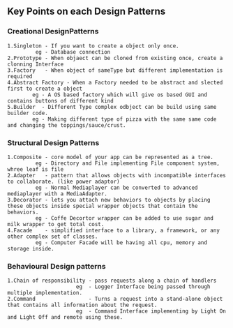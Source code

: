 ## Key Points on each Design Patterns

### Creational DesignPatterns

    1.Singleton - If you want to create a object only once.
             eg - Database connection
    2.Prototype - When objaect can be cloned from existing once, create a clonning Interface
    3.Factory   - When object of sameType but different implementation is required
    4.Abstract Factory - When a Factory needed to be abstract and slected first to create a object
            eg - A OS based factory which will give os based GUI and contains buttons of different kind
    5.Builder  - Different Type complex odbject can be build using same builder code.
            eg - Making different type of pizza with the same same code and changing the toppings/sauce/crust.
### Structural Design Patterns

    1.Composite - core model of your app can be represented as a tree.
             eg - Directory and File implementing File component system, whree leaf is file 
    2.Adapter   - pattern that allows objects with incompatible interfaces to collaborate. (like power adaptor)
             eg - Normal Mediaplayer can be converted to advanced mediaplayer with a MediaAdapter.
    3.Decorator - lets you attach new behaviors to objects by placing these objects inside special wrapper objects that contain the behaviors.
             eg - Coffe Decortor wrapper can be added to use sugar and milk wrapper to get total cost.
    4.Facade    - simplified interface to a library, a framework, or any other complex set of classes.
             eg - Computer Facade will be having all cpu, memory and storage inside.

### Behavioural Design patterns
    
    1.Chain of responsibility - pass requests along a chain of handlers
                          eg  - Logger Interface being passed through multiple implementation.
    2.Command                 - Turns a request into a stand-alone object that contains all information about the request.
                          eg  - Command Interface implementing by Light On and Light Off and remote using these.
    


    